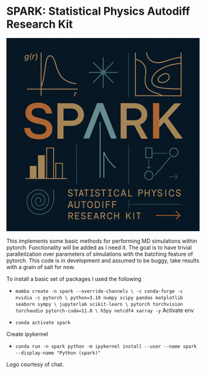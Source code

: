 # SPARK: Statistical Physics Autodiff Research Kit

![Alt text](SPARK_Logo.png)

This implements some basic methods for performing MD simulations within pytorch. Functionality will be added as I need it. The goal is to have trivial paralleilzation over parameters of simulations with the batching feature of pytorch. This code is in development and assumed to be buggy, take results with a grain of salt for now.

To install a basic set of packages I used the following

- `mamba create -n spark --override-channels \
      -c conda-forge -c nvidia -c pytorch \
      python=3.10 numpy scipy pandas matplotlib seaborn sympy \
      jupyterlab scikit-learn \
      pytorch torchvision torchaudio pytorch-cuda=11.8 \
      h5py netcdf4 xarray -y`
Activate env

- `conda activate spark`
  
Create ipykernel
- `conda run -n spark python -m ipykernel install --user --name spark --display-name "Python (spark)"`

Logo courtesy of chat. 
